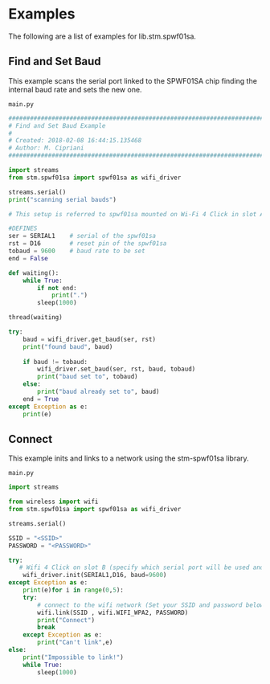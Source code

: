 # Examples

The following are a list of examples for lib.stm.spwf01sa.

## Find and Set Baud


This example scans the serial port linked to the SPWF01SA chip finding the internal baud rate and sets the new one.


```main.py```

```python
################################################################################
# Find and Set Baud Example
#
# Created: 2018-02-08 16:44:15.135468
# Author: M. Cipriani
################################################################################

import streams
from stm.spwf01sa import spwf01sa as wifi_driver

streams.serial()
print("scanning serial bauds")

# This setup is referred to spwf01sa mounted on Wi-Fi 4 Click in slot A of a Flip n Click device 

#DEFINES
ser = SERIAL1    # serial of the spwf01sa
rst = D16        # reset pin of the spwf01sa
tobaud = 9600    # baud rate to be set
end = False

def waiting():
    while True:
        if not end:
            print(".")
        sleep(1000)

thread(waiting)

try:
    baud = wifi_driver.get_baud(ser, rst)
    print("found baud", baud)
    
    if baud != tobaud:
        wifi_driver.set_baud(ser, rst, baud, tobaud)
        print("baud set to", tobaud)
    else:
        print("baud already set to", baud)
    end = True
except Exception as e:
    print(e)

```
## Connect


This example inits and links to a network using the stm-spwf01sa library.



```main.py```

```python
import streams

from wireless import wifi
from stm.spwf01sa import spwf01sa as wifi_driver

streams.serial()

SSID = "<SSID>"
PASSWORD = "<PASSWORD>"

try:
   # Wifi 4 Click on slot B (specify which serial port will be used and which RST pin
    wifi_driver.init(SERIAL1,D16, baud=9600)
except Exception as e:
    print(e)for i in range(0,5):
    try:
        # connect to the wifi network (Set your SSID and password below)
        wifi.link(SSID , wifi.WIFI_WPA2, PASSWORD)
        print("Connect")
        break
    except Exception as e:
        print("Can't link",e)
else:
    print("Impossible to link!")
    while True:
        sleep(1000)

```
